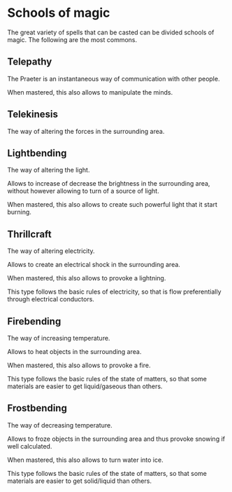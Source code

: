 # Schools of magic

The great variety of spells that can be casted can be divided schools of magic. The following are the most commons.

## Telepathy
The Praeter is an instantaneous way of communication with other people.

When mastered, this also allows to manipulate the minds.

## Telekinesis
The way of altering the forces in the surrounding area.

## Lightbending
The way of altering the light.

Allows to increase of decrease the brightness in the surrounding area, without however allowing to turn of a source of light.

When mastered, this also allows to create such powerful light that it start burning.

## Thrillcraft
The way of altering electricity.

Allows to create an electrical shock in the surrounding area.

When mastered, this also allows to provoke a lightning.

This type follows the basic rules of electricity, so that is flow preferentially through electrical conductors.

## Firebending
The way of increasing temperature.

Allows to heat objects in the surrounding area.

When mastered, this also allows to provoke a fire.

This type follows the basic rules of the state of matters, so that some materials are easier to get liquid/gaseous than others.

## Frostbending
The way of decreasing temperature.

Allows to froze objects in the surrounding area and thus provoke snowing if well calculated.

When mastered, this also allows to turn water into ice.

This type follows the basic rules of the state of matters, so that some materials are easier to get solid/liquid than others.

